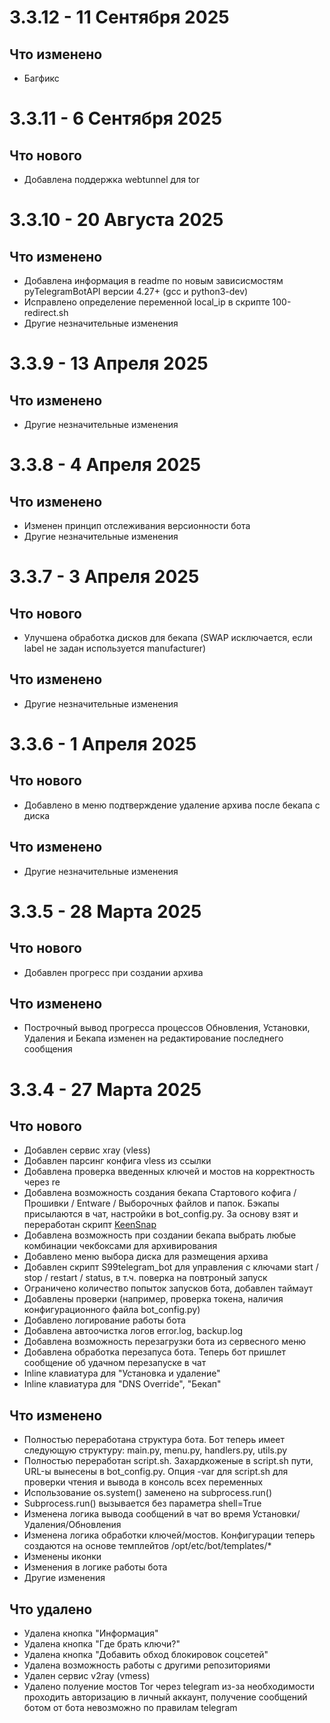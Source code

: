 # 3.3.12 - 11 Сентября 2025
## Что изменено
- Багфикс

# 3.3.11 - 6 Сентября 2025
## Что нового
- Добавлена поддержка webtunnel для tor


# 3.3.10 - 20 Августа 2025
## Что изменено
- Добавлена информация в readme по новым зависисмостям pyTelegramBotAPI версии 4.27+ (gcc и python3-dev)
- Исправлено определение переменной local_ip в скрипте 100-redirect.sh
- Другие незначительные изменения


# 3.3.9 - 13 Апреля 2025
## Что изменено
- Другие незначительные изменения


# 3.3.8 - 4 Апреля 2025
## Что изменено
- Изменен принцип отслеживания версионности бота
- Другие незначительные изменения


# 3.3.7 - 3 Апреля 2025
## Что нового
- Улучшена обработка дисков для бекапа (SWAP исключается, если label не задан используется manufacturer)

## Что изменено
- Другие незначительные изменения


# 3.3.6 - 1 Апреля 2025
## Что нового
- Добавлено в меню подтверждение удаление архива после бекапа с диска

## Что изменено
- Другие незначительные изменения


# 3.3.5 - 28 Марта 2025
## Что нового
- Добавлен прогресс при создании архива

## Что изменено
- Построчный вывод прогресса процессов Обновления, Установки, Удаления и Бекапа изменен на редактирование последнего сообщения


# 3.3.4 - 27 Марта 2025
## Что нового
- Добавлен сервис xray (vless)
- Добавлен парсинг конфига vless из ссылки
- Добавлена проверка введенных ключей и мостов на корректность через re
- Добавлена возможность создания бекапа Стартового кофига / Прошивки / Entware / Выборочных файлов и папок. Бэкапы присылаются в чат, настройки в bot_config.py.
  За основу взят и переработан скрипт [KeenSnap](https://github.com/spatiumstas/KeenSnap "https://github.com/spatiumstas/KeenSnap")
- Добавлена возможность при создании бекапа выбрать любые комбинации чекбоксами для архивирования
- Добавлено меню выбора диска для размещения архива
- Добавлен скрипт S99telegram_bot для управления с ключами start / stop / restart / status, в т.ч. поверка на повтроный запуск
- Ограничено количество попыток запусков бота, добавлен таймаут
- Добавлены проверки (например, проверка токена, наличия конфигурационного файла bot_config.py)
- Добавлено логирование работы бота
- Добавлена автоочистка логов error.log, backup.log
- Добавлена возможность перезагрузки бота из сервесного меню
- Добавлена обработка перезапуса бота. Теперь бот пришлет сообщение об удачном перезапуске в чат
- Inline клавиатура для "Установка и удаление"
- Inline клавиатура для "DNS Override", "Бекап"

## Что изменено
- Полностью переработана структура бота. Бот теперь имеет следующую структуру: main.py, menu.py, handlers.py, utils.py
- Полностью переработан script.sh.
  Захардкоженые в script.sh пути, URL-ы вынесены в bot_config.py.
  Опция -var для script.sh для проверки чтения и вывода в консоль всех переменных
- Использование os.system() заменено на subprocess.run()
- Subprocess.run() вызывается без параметра shell=True
- Изменена логика вывода сообщений в чат во время Установки/Удаления/Обновления
- Изменена логика обработки ключей/мостов. Конфигурации теперь создаются на основе темплейтов /opt/etc/bot/templates/*
- Изменены иконки
- Изменения в логике работы бота
- Другие изменения

## Что удалено
- Удалена кнопка "Информация"
- Удалена кнопка "Где брать ключи?"
- Удалена кнопка "Добавить обход блокировок соцсетей"
- Удалена возможность работы с другими репозиториями
- Удален сервис v2ray (vmess)
- Удалено полуение мостов Tor через telegram из-за необходимости проходить авторизацию в личный аккаунт, получение сообщений ботом от бота невозможно по правилам telegram
